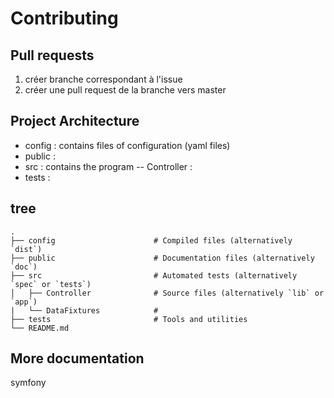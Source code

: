 # Contributing

## Pull requests

1. créer branche correspondant à l'issue
2. créer une pull request de la branche vers master

## Project Architecture

- config : contains files of configuration (yaml files)
- public : 
- src : contains the program
-- Controller :
- tests :

## tree

    .
    ├── config                      # Compiled files (alternatively `dist`)
    ├── public                      # Documentation files (alternatively `doc`)
    ├── src                         # Automated tests (alternatively `spec` or `tests`)
    │   ├── Controller              # Source files (alternatively `lib` or `app`)
    |   └── DataFixtures            #
    ├── tests                       # Tools and utilities
    └── README.md

## More documentation

symfony 
